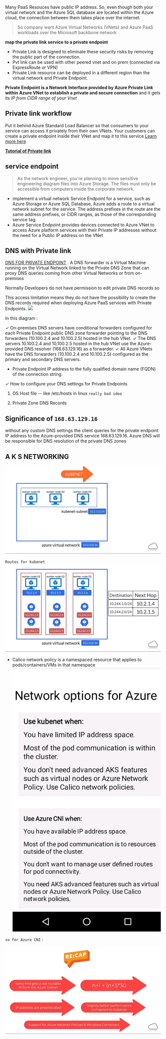 Many PaaS Resouces have public IP address. So, even though both your virtual network and the Azure SQL database are located within the Azure cloud, the connection between them takes place over the internet.
> So company want Azure Virtual Networks (VNets) and Azure PaaS workloads over the Microsoft backbone network

**map the private link service to a private endpoint**
- Private Link is designed to eliminate these security risks by removing the public part of the connection.
- Pvt link can be used with other peered vnet and on prem (connected via ExpressRoute or VPN)
- Private Link resource can be deployed in a different region than the virtual network and Private Endpoint.

**Private Endpoint is a Network Interface provided by Azure Private Link within Azure VNet to establish a private and secure connection** and it gets its *IP from CIDR range of your Vnet*

## Private link workflow
Put it behind Azure Standard Load Balancer so that consumers to your service can access it privately from their own VNets. Your customers can create a private endpoint inside their VNet and map it to this service
[Learn more here](https://docs.microsoft.com/en-us/azure/private-link/private-link-service-overview)

**[Tutorial of Private link](https://docs.microsoft.com/en-us/azure/private-link/create-private-endpoint-portal)**

## service endpoint
> As the network engineer, you're planning to move sensitive engineering diagram files into Azure Storage. The files must only be accessible from computers inside the corporate network.

- implement a virtual network Service Endpoint for a service, such as Azure Storage or Azure SQL Database, Azure adds a route to a virtual network subnet for the service. The address prefixes in the route are the same address prefixes, or CIDR ranges, as those of the corresponding service tag.
- Azure Service Endpoint provides devices connected to Azure VNet to access Azure platform services with their Private IP addresses without the need for a Public IP address on the VNet

## DNS with Private link

[DNS FOR PRIVATE ENDPOINT](https://docs.microsoft.com/en-us/azure/private-link/private-endpoint-dns)
. A DNS forwarder is a Virtual Machine running on the Virtual Network linked to the Private DNS Zone that can proxy DNS queries coming from other Virtual Networks or from on-premises

Normally Developers do not have permission to edit private DNS records so

This access limitation means they do not have the possibility to create the DNS records required when deploying Azure PaaS services with Private Endpoints.
![](https://docs.microsoft.com/en-us/learn/wwl-azure/design-implement-private-access-to-azure-services/media/private-link-example-central-dns-73e26cad.png)

In this diagram :

✓ On-premises DNS servers have conditional forwarders configured for each Private Endpoint public DNS zone forwarder pointing to the DNS forwarders (10.100.2.4 and 10.100.2.5) hosted in the hub VNet.
✓ The DNS servers 10.100.2.4 and 10.100.2.5 hosted in the hub VNet use the Azure-provided DNS resolver (168.63.129.16) as a forwarder.
✓ All Azure VNets have the DNS forwarders (10.100.2.4 and 10.100.2.5) configured as the primary and secondary DNS servers.

- Private Endpoint IP address to the fully qualified domain name (FQDN) of the connection string.

✓ How to configure your DNS settings for Private Endpoints

1. OS Host file --  like /etc/hosts in linux `really bad idea`

2. Private Zone DNS Records

## Significance of `168.63.129.16`

without any custom DNS settings the client queries for the private endpoint IP address to the Azure-provided DNS service 168.63.129.16. Azure DNS will be responsible for DNS resolution of the private DNS zones


## A K S NETWORKING
![](https://raw.githubusercontent.com/Ananyojha/spare-images/main/synergetics/Other_good/Screenshot_20220224-125341.png)

`Routes for kubenet`
![](https://raw.githubusercontent.com/Ananyojha/spare-images/main/synergetics/Other_good/Screenshot_20220224-125639.png)


- Calico network policy is a namespaced resource that applies to pods/containers/VMs in that namespace
![](https://raw.githubusercontent.com/Ananyojha/spare-images/main/synergetics/Other_good/Screenshot_20220224-130354.png)

`so for Azure CNI` :

![](https://raw.githubusercontent.com/Ananyojha/spare-images/main/synergetics/Other_good/Screenshot_20220224-130103.png)

